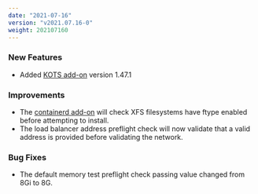 ```yaml
---
date: "2021-07-16"
version: "v2021.07.16-0"
weight: 202107160
---
```


### <span class="label label-green">New Features</span>
- Added [KOTS add-on](/docs/add-ons/kots) version 1.47.1

### <span class="label label-blue">Improvements</span>
- The [containerd add-on](/docs/add-ons/containerd) will check XFS filesystems have ftype enabled before attempting to install.
- The load balancer address preflight check will now validate that a valid address is provided before validating the network.

### <span class="label label-orange">Bug Fixes</span>
- The default memory test preflight check passing value changed from 8Gi to 8G.
